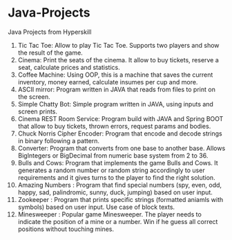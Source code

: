 # Java-Projects
Java Projects from Hyperskill

1. Tic Tac Toe: Allow to play Tic Tac Toe. Supports two players and show the result of the game.
2. Cinema: Print the seats of the cinema. It allow to buy tickets, reserve a seat, calculate prices and statistics.
3. Coffee Machine: Using OOP, this is a machine that saves the current inventory, money earned, calculate insumes per cup and more.
4. ASCII mirror: Program written in JAVA that reads from files to print on the screen.
5. Simple Chatty Bot: Simple program written in JAVA, using inputs and screen prints.
6. Cinema REST Room Service: Program build with JAVA and Spring BOOT that allow to buy tickets, thrown errors, request params and bodies.
7. Chuck Norris Cipher Encoder: Program that encode and decode strings in binary following a pattern.
8. Converter: Program that converts from one base to another base. Allows BigIntegers or BigDecimal from numeric base system from 2 to 36.
9. Bulls and Cows: Program that implements the game Bulls and Cows. It generates a random number or random string accordingly to user requirements and it gives turns to the player to find the right solution.
10. Amazing Numbers : Program that find special numbers (spy, even, odd, happy, sad, palindromic, sunny, duck, jumping) based on user input.
11. Zookeeper : Program that prints specific strings (formatted aniamls with symbols) based on user input. Use case of block texts.
12. Minesweeper : Popular game Minesweeper. The player needs to indicate the position of a mine or a number. Win if he guess all correct positions without touching mines.
